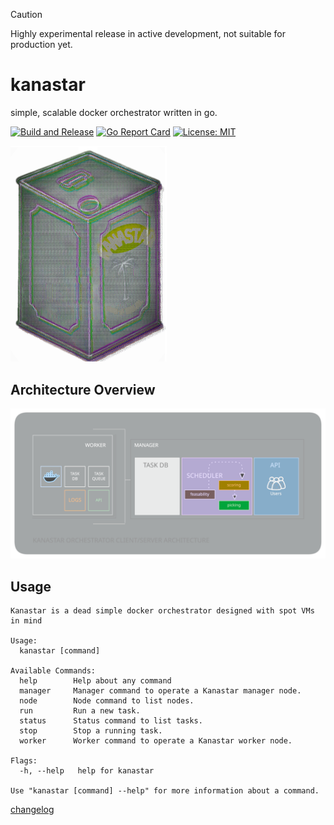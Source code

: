 > [!CAUTION]
> Highly experimental release in active development, not suitable for production yet.

# kanastar
simple, scalable docker orchestrator written in go.

[![Build and Release](https://github.com/surajsharma/kanastar/actions/workflows/release.yml/badge.svg)](https://github.com/surajsharma/kanastar/actions/workflows/release.yml) [![Go Report Card](https://goreportcard.com/badge/github.com/surajsharma/kanastar)](https://goreportcard.com/report/github.com/surajsharma/kanastar) [![License: MIT](https://img.shields.io/badge/License-MIT-yellow.svg)](https://opensource.org/licenses/MIT)


<img src="./docs/images/kanastar.png" width="250">


## Architecture Overview

![architecture](./docs/images/architecture.svg)


## Usage

```
Kanastar is a dead simple docker orchestrator designed with spot VMs in mind

Usage:
  kanastar [command]

Available Commands:
  help        Help about any command
  manager     Manager command to operate a Kanastar manager node.
  node        Node command to list nodes.
  run         Run a new task.
  status      Status command to list tasks.
  stop        Stop a running task.
  worker      Worker command to operate a Kanastar worker node.

Flags:
  -h, --help   help for kanastar

Use "kanastar [command] --help" for more information about a command.
```

[changelog](./CHANGELOG)
